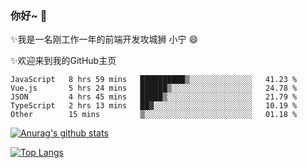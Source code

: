 ### 你好~  👋

✨我是一名刚工作一年的前端开发攻城狮 小宁 😄

✨欢迎来到我的GitHub主页
<!--
**7148505/7148505** is a ✨ _special_ ✨ repository because its `README.md` (this file) appears on your GitHub profile.

Here are some ideas to get you started:

- 🔭 I’m currently working on ...
- 🌱 I’m currently learning ...
- 👯 I’m looking to collaborate on ...
- 🤔 I’m looking for help with ...
- 💬 Ask me about ...
- 📫 How to reach me: ...
- 😄 Pronouns: ...
- ⚡ Fun fact: ...
-->

<!--START_SECTION:waka-->
```text
JavaScript   8 hrs 59 mins   ██████████▒░░░░░░░░░░░░░░   41.23 % 
Vue.js       5 hrs 24 mins   ██████▒░░░░░░░░░░░░░░░░░░   24.78 % 
JSON         4 hrs 45 mins   █████▒░░░░░░░░░░░░░░░░░░░   21.79 % 
TypeScript   2 hrs 13 mins   ██▓░░░░░░░░░░░░░░░░░░░░░░   10.19 % 
Other        15 mins         ▒░░░░░░░░░░░░░░░░░░░░░░░░   01.18 % 
```
<!--END_SECTION:waka-->

[![Anurag's github stats](https://github-readme-stats.vercel.app/api?username=littleCareless)](https://github.com/anuraghazra/github-readme-stats)

[![Top Langs](https://github-readme-stats.vercel.app/api/top-langs/?username=littleCareless&layout=compact)](https://github.com/anuraghazra/github-readme-stats)
